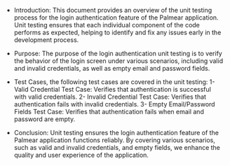 - Introduction:
This document provides an overview of the unit testing process for the login authentication feature of the Palmear application. Unit testing ensures that each individual component of the code performs as expected, helping to identify and fix any issues early in the development process.

- Purpose:
The purpose of the login authentication unit testing is to verify the behavior of the login screen under various scenarios, including valid and invalid credentials, as well as empty email and password fields.

- Test Cases, the following test cases are covered in the unit testing:
1- Valid Credential Test Case: Verifies that authentication is successful with valid credentials.
2- Invalid Credential Test Case: Verifies that authentication fails with invalid credentials.
3- Empty Email/Password Fields Test Case: Verifies that authentication fails when email and password are empty.

- Conclusion:
Unit testing  ensures the login authentication feature of the Palmear application functions reliably. By covering various scenarios, such as valid and invalid credentials, and empty fields, we enhance the quality and user experience of the application.